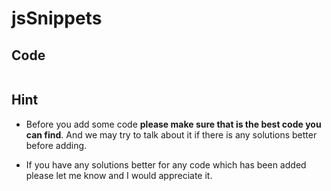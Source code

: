 # jsSnippets

## Code

```js
```

## Hint

- Before you add some code **please make sure that is the best code you can find**. And we may try to talk about it if there is any solutions better before adding.

- If you have any solutions better for any code which has been added please let me know and I would appreciate it.
